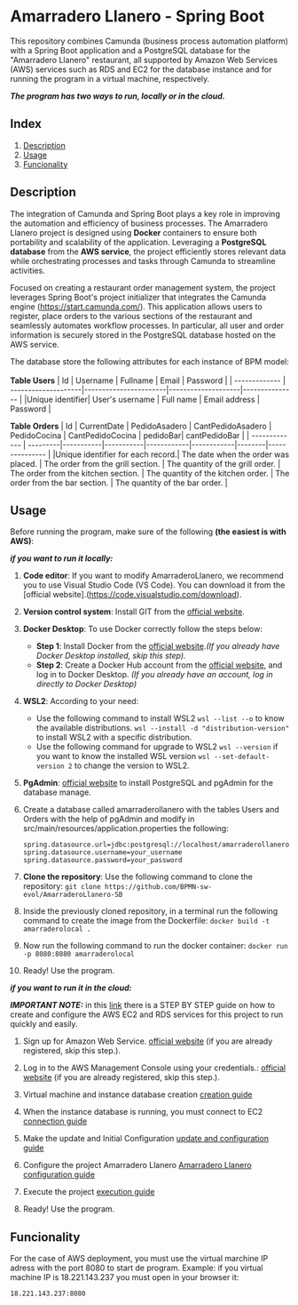 #  Amarradero Llanero - Spring Boot

This repository combines Camunda (business process automation platform) with a Spring Boot application and a PostgreSQL database for the "Amarradero Llanero" restaurant, all supported by Amazon Web Services (AWS) services such as RDS and EC2 for the database instance and for running the program in a virtual machine, respectively. 

***The program has two ways to run, locally or in the cloud.***

## Index

1. [Description](#description)
2. [Usage](#usage)
3. [Funcionality](#funcionality)

## Description

The integration of Camunda and Spring Boot plays a key role in improving the automation and efficiency of business processes. The Amarradero Llanero project is designed using **Docker** containers to ensure both portability and scalability of the application. Leveraging a **PostgreSQL database** from the **AWS service**, the project efficiently stores relevant data while orchestrating processes and tasks through Camunda to streamline activities.

Focused on creating a restaurant order management system, the project leverages Spring Boot's project initializer that integrates the Camunda engine (https://start.camunda.com/). This application allows users to register, place orders to the various sections of the restaurant and seamlessly automates workflow processes. In particular, all user and order information is securely stored in the PostgreSQL database hosted on the AWS service.

The database store the following attributes for each instance of BPM model:<br><br>
**Table Users**
| Id     | Username        | Fullname       | Email           | Password     |
| ------------- | --------------------|-----------------------|--------------------|--------------- |
|Unique identifier| User's username | Full name | Email address | Password |

**Table Orders**
| Id     | CurrentDate        | PedidoAsadero       | CantPedidoAsadero           | PedidoCocina     | CantPedidoCocina | pedidoBar| cantPedidoBar |
| ------------- | ---------|-----------|-----------|------------|------------|--------|--------------- |
|Unique identifier for each record.| The date when the order was placed. | The order from the grill section. | The quantity of the grill order. | The order from the kitchen section. | The quantity of the kitchen order. |  The order from the bar section.  |  The quantity of the bar order. |

## Usage
Before running the program, make sure of the following **(the easiest is with AWS)**:

***if you want to run it locally:***

1. **Code editor**: If you want to modify AmarraderoLlanero, we recommend you to use Visual Studio Code (VS Code). You can download it from the [official website].(https://code.visualstudio.com/download).

2. **Version control system**: Install GIT from the [official website](https://git-scm.com/downloads).

3. **Docker Desktop**: To use Docker correctly follow the steps below:
    - **Step 1**: Install Docker from the [official website](https://www.docker.com/products/docker-desktop/).*(If you already have Docker Desktop installed, skip this step).*
    - **Step 2**: Create a Docker Hub account from the [official website](https://hub.docker.com/signup), and log in to Docker Desktop.
    *(If you already have an account, log in directly to Docker Desktop)*

5. **WSL2**: According to your need:
    - Use the following command to install WSL2
    `wsl --list --o` to know the available distributions.
    `wsl --install -d "distribution-version"` to install WSL2 with a specific distribution.
    - Use the following command for upgrade to WSL2
    `wsl --version` if you want to know the installed WSL version
    `wsl --set-default-version 2` to change the version to WSL2.

6. **PgAdmin**: [official website](https://www.postgresql.org/download/) to install PostgreSQL and pgAdmin for the database manage.

7. Create a database called amarraderollanero with the tables Users and Orders with the help of pgAdmin and modify in src/main/resources/application.properties the following:

    ````configuration
    spring.datasource.url=jdbc:postgresql://localhost/amarraderollanero
    spring.datasource.username=your_username
    spring.datasource.password=your_password
    ````

8. **Clone the repository**: Use the following command to clone the repository: `git clone https://github.com/BPMN-sw-evol/AmarraderoLlanero-SB`

9. Inside the previously cloned repository, in a terminal run the following command to create the image from the Dockerfile: `docker build -t amarraderolocal .`

10. Now run the following command to run the docker container: `docker run -p 8080:8080 amarraderolocal`

11. Ready! Use the program.

***if you want to run it in the cloud:***

***IMPORTANT NOTE:*** in this [link](https://docs.google.com/document/d/1DGI8_nkBq9eD0TAqSlSBcFuYAjRvll_k/edit?usp=sharing&ouid=116840209235218873766&rtpof=true&sd=true) there is a STEP BY STEP guide on how to create and configure the AWS EC2 and RDS services for this project to run quickly and easily.

1. Sign up for Amazon Web Service. [official website](https://portal.aws.amazon.com/billing/signup#/start/email) (if you are already registered, skip this step.).

2. Log in to the AWS Management Console using your credentials.: [official website](https://aws.amazon.com/marketplace/management/signin) (if you are already registered, skip this step.).

3. Virtual machine and instance database creation [creation guide](https://docs.google.com/document/d/1DGI8_nkBq9eD0TAqSlSBcFuYAjRvll_k/edit#heading=h.e10giwd1tsyw)

4. When the instance database is running, you must connect to EC2 [connection guide](https://docs.google.com/document/d/1DGI8_nkBq9eD0TAqSlSBcFuYAjRvll_k/edit#heading=h.z8hzk2vh096y)

5. Make the update and Initial Configuration [update and configuration guide](https://docs.google.com/document/d/1DGI8_nkBq9eD0TAqSlSBcFuYAjRvll_k/edit#heading=h.55zhux44rzwd)

6. Configure the project Amarradero Llanero [Amarradero Llanero configuration guide](https://docs.google.com/document/d/1DGI8_nkBq9eD0TAqSlSBcFuYAjRvll_k/edit#heading=h.z7qzjimlcuv6)

7. Execute the project [execution guide](https://docs.google.com/document/d/1DGI8_nkBq9eD0TAqSlSBcFuYAjRvll_k/edit#heading=h.k21b1ys9cb1d)

8. Ready! Use the program.

## Funcionality

For the case of AWS deployment, you must use the virtual marchine IP adress with the port 8080 to start de program. Example: if you virtual machine IP is 18.221.143.237 you must open in your browser it:

    18.221.143.237:8080

